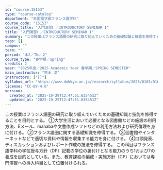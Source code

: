 ```yaml
---
id: "course:15153"
type: "course-catalog"
department: "外国語学部フランス語学科"
course_code: "15153"
course_title: "入門演習Ⅰ ／INTRODUCTORY SEMINAR I"
title: "入門演習Ⅰ ／INTRODUCTORY SEMINAR I"
summary: "この授業はフランス語圏の研究に取り組んでいくための基礎知識と技能を修得することを目的とする。 ①大学生活において必要となる図書館などの施設の利用方法、Eメール、manabaや文書作成ソフトなどの利用方法および研究倫理を身に付ける。 ②フラン…"
tags: []
campus: ""
term: ""
period: "木2／Thu 2"
course_type: "春学期／Spring"
credits: 2
year: "2025年度／2025 Academic Year 春学期／SPRING SEMESTER"
main_instructor: "熊木 淳"
instructors: ["[]"]
syllabus_url: "https://www.dokkyo.ac.jp/research/syllabus/2025/0103/0103_15153_ja_JP.html"
license: "CC-BY-4.0"
version:
  created_at: "2025-10-29T12:47:51.635451Z"
  updated_at: "2025-10-29T12:47:51.635451Z"
---
```

この授業はフランス語圏の研究に取り組んでいくための基礎知識と技能を修得することを目的とする。 ①大学生活において必要となる図書館などの施設の利用方法、Eメール、manabaや文書作成ソフトなどの利用方法および研究倫理を身に付ける。 ②フランス語圏に関する基礎知識を修得する。 ③図書館やインターネットなどで適切な資料や情報を収集する能力を身に付ける。 ④口頭発表、ディスカッションおよびレポート作成の技法を修得する。 この科目はフランス語学科の学位授与方針（DP）記載の学位の裏付けとなる能力のうち1および7の養成を目的としている。また、教育課程の編成・実施方針（CP）においては専門演習への導入科目として位置付けられる。
